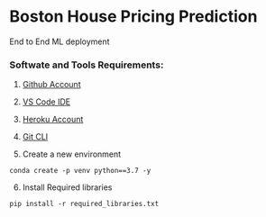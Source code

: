 # Boston House Pricing Prediction
End to End ML deployment

### Softwate and Tools Requirements:
1. [Github Account](https://github.com)
2. [VS Code IDE](https://code.visualstudio.com)
3. [Heroku Account](https://heroku.com)
4. [Git CLI](https://cli.github.com/)

5. Create a new environment
```
conda create -p venv python==3.7 -y
```

6. Install Required libraries

```
pip install -r required_libraries.txt
```